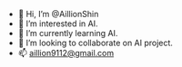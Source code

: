 - 👋 Hi, I’m @AillionShin
- 👀 I’m interested in AI.
- 🌱 I’m currently learning AI.
- 💞️ I’m looking to collaborate on AI project.
- 📫 aillion9112@gmail.com

<!---
AillionShin/AillionShin is a ✨ special ✨ repository because its `README.md` (this file) appears on your GitHub profile.
You can click the Preview link to take a look at your changes.
--->
